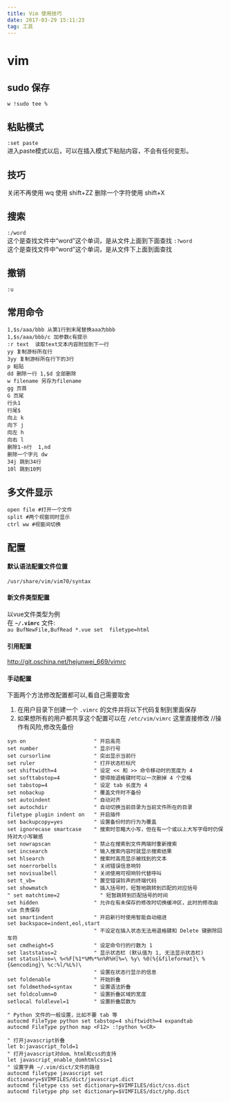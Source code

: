 ```yaml
---
title: Vim 使用技巧
date: 2017-03-29 15:11:23
tag: 工具
---
```

# vim

## sudo 保存
`w !sudo tee %`

## 粘贴模式
`:set paste`  
进入paste模式以后，可以在插入模式下粘贴内容，不会有任何变形。

## 技巧
关闭不再使用 wq 使用 shift+ZZ
删除一个字符使用 shift+X

## 搜索
`:/word`  
这个是查找文件中“word”这个单词，是从文件上面到下面查找 
`:?word`  
这个是查找文件中“word”这个单词，是从文件下上面到面查找

## 撤销
`:u`

## 常用命令
```
1,$s/aaa/bbb 从第1行到末尾替换aaa为bbb
1,$s/aaa/bbb/c 加参数c有提示
:r text  读取text文本内容附加到下一行
yy 复制游标所在行 
3yy 复制游标所在行下的3行
p 粘贴
dd 删除一行 1,$d 全部删除
w filename 另存为filename
gg 页首
G 页尾
行头1
行尾$
向上 k
向下 j
向左 h
向右 l
删除1-n行  1,nd
删除一个字元 dw
34j 跳到34行
10l 跳到10列
```

## 多文件显示
```
open file #打开一个文件
split #两个视窗同时显示
ctrl ww #视窗间切换
```
## 配置

#### 默认语法配置文件位置
`/usr/share/vim/vim70/syntax`

#### 新文件类型配置
以vue文件类型为例  
在 **`~/.vimrc`** 文件:  
`au BufNewFile,BufRead *.vue set  filetype=html`

#### 引用配置
<http://git.oschina.net/hejunwei_669/vimrc>

#### 手动配置
下面两个方法修改配置都可以,看自己需要取舍
1. 在用户目录下创建一个 `.vimrc` 的文件并将以下代码复制到里面保存
2. 如果想所有的用户都共享这个配置可以在  `/etc/vim/vimrc` 这里直接修改     //操作有风险,修改先备份
```
syn on                      " 开启高亮
set number                  " 显示行号  
set cursorline              " 突出显示当前行  
set ruler                   " 打开状态栏标尺  
set shiftwidth=4            " 设定 << 和 >> 命令移动时的宽度为 4  
set softtabstop=4           " 使得按退格键时可以一次删掉 4 个空格  
set tabstop=4               " 设定 tab 长度为 4  
set nobackup                " 覆盖文件时不备份  
set autoindent              " 自动对齐
set autochdir               " 自动切换当前目录为当前文件所在的目录  
filetype plugin indent on   " 开启插件  
set backupcopy=yes          " 设置备份时的行为为覆盖  
set ignorecase smartcase    " 搜索时忽略大小写，但在有一个或以上大写字母时仍保持对大小写敏感  
set nowrapscan              " 禁止在搜索到文件两端时重新搜索  
set incsearch               " 输入搜索内容时就显示搜索结果  
set hlsearch                " 搜索时高亮显示被找到的文本  
set noerrorbells            " 关闭错误信息响铃  
set novisualbell            " 关闭使用可视响铃代替呼叫  
set t_vb=                   " 置空错误铃声的终端代码  
set showmatch               " 插入括号时，短暂地跳转到匹配的对应括号  
" set matchtime=2             " 短暂跳转到匹配括号的时间   
set hidden                  " 允许在有未保存的修改时切换缓冲区，此时的修改由 vim 负责保存   
set smartindent             " 开启新行时使用智能自动缩进  
set backspace=indent,eol,start  
                            " 不设定在插入状态无法用退格键和 Delete 键删除回车符  
set cmdheight=5             " 设定命令行的行数为 1  
set laststatus=2            " 显示状态栏 (默认值为 1, 无法显示状态栏)  
set statusline=\ %<%F[%1*%M%*%n%R%H]%=\ %y\ %0(%{&fileformat}\ %{&encoding}\ %c:%l/%L%)\   
                            " 设置在状态行显示的信息  
set foldenable              " 开始折叠  
set foldmethod=syntax       " 设置语法折叠  
set foldcolumn=0            " 设置折叠区域的宽度  
setlocal foldlevel=1        " 设置折叠层数为  

" Python 文件的一般设置，比如不要 tab 等  
autocmd FileType python set tabstop=4 shiftwidth=4 expandtab  
autocmd FileType python map <F12> :!python %<CR>  

" 打开javascript折叠  
let b:javascript_fold=1  
" 打开javascript对dom、html和css的支持  
let javascript_enable_domhtmlcss=1  
" 设置字典 ~/.vim/dict/文件的路径  
autocmd filetype javascript set dictionary=$VIMFILES/dict/javascript.dict  
autocmd filetype css set dictionary=$VIMFILES/dict/css.dict  
autocmd filetype php set dictionary=$VIMFILES/dict/php.dict
```
